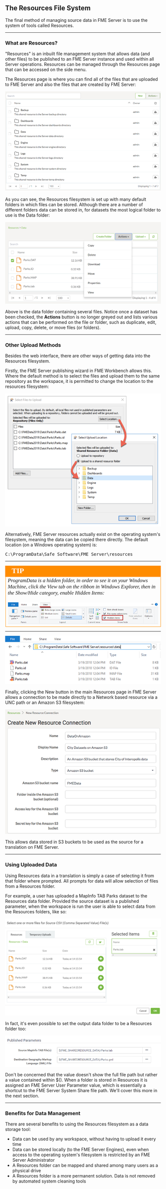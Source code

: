 ## The Resources File System ##

The final method of managing source data in FME Server is to use the system of tools called Resources.

---

### What are Resources? ###

"Resources" is an inbuilt file management system that allows data (and other files) to be published to an FME Server instance and used within all Server operations. Resources can be managed through the Resources page that can be accessed on the side menu.


The Resources page is where you can find all of the files that are uploaded to FME Server and also the files that are created by FME Server:

![](./Images/Img2.017.ResourcesHome.png)

As you can see, the Resources filesystem is set up with many default folders in which files can be stored. Although there are a number of different folders data can be stored in, for datasets the most logical folder to use is the Data folder:

![](./Images/Img2.018.ResourcesDataFolder.png)

Above is the data folder containing several files. Notice once a dataset has been checked, the **Actions** button is no longer greyed out and lists various actions that can be performed on the file or folder, such as duplicate, edit, upload, copy, delete, or move files (or folders).

---

### Other Upload Methods ###

Besides the web interface, there are other ways of getting data into the Resources filesystem.

Firstly, the FME Server publishing wizard in FME Workbench allows this. Where the default method is to select the files and upload them to the same repository as the workspace, it is permitted to change the location to the resources filesystem:

![](./Images/Img2.019.ResourcesDataPubWiz.png)

Alternatively, FME Server resources actually exist on the operating system's filesystem, meaning the data can be copied there directly. The default location (on a Windows operating system) is:

<pre>
C:\ProgramData\Safe Software\FME Server\resources
</pre>

---

<!--Tip Section-->

<table style="border-spacing: 0px">
<tr>
<td style="vertical-align:middle;background-color:darkorange;border: 2px solid darkorange">
<i class="fa fa-info-circle fa-lg fa-pull-left fa-fw" style="color:white;padding-right: 12px;vertical-align:text-top"></i>
<span style="color:white;font-size:x-large;font-weight: bold;font-family:serif">TIP</span>
</td>
</tr>

<tr>
<td style="border: 1px solid darkorange">
<span style="font-family:serif; font-style:italic; font-size:larger">
ProgramData is a hidden folder, in order to see it on your Windows Machine, click the View tab on the ribbon in Windows Explorer, then in the Show/Hide category, enable Hidden Items:
<br><br><img src="./Images/Img2.020.HiddenItems.png">
</span>
</td>
</tr>
</table>

---

![](./Images/Img2.021.ResourcesDataWindowsFilesys.png)

Finally, clicking the New button in the main Resources page in FME Server allows a connection to be made directly to a Network based resource via a UNC path or an Amazon S3 filesystem:

![](./Images/Img2.022.ResourcesDataAmazonS3.png)

This allows data stored in S3 buckets to be used as the source for a translation on FME Server.

---

### Using Uploaded Data ###

Using Resources data in a translation is simply a case of selecting it from that folder where prompted. All prompts for data will allow selection of files from a Resources folder.

For example, a user has uploaded a MapInfo TAB Parks dataset to the Resources data folder. Provided the source dataset is a published parameter, when the workspace is run the user is able to select data from the Resources folders, like so:

![](./Images/Img2.023.ResourcesDataSelection.png)

In fact, it's even possible to set the output data folder to be a Resources folder too:

![](./Images/Img2.024.ResourcesDataOutputFolder.png)

Don't be concerned that the value doesn't show the full file path but rather a value contained within $(). When a folder is stored in Resources it is assigned an FME Server User Parameter value, which is essentially a shortcut to the FME Server System Share file path. We'll cover this more in the next section.

---

### Benefits for Data Management ###

There are several benefits to using the Resources filesystem as a data storage tool:

- Data can be used by any workspace, without having to upload it every time
- Data can be stored locally (to the FME Server Engines), even when access to the operating system's filesystem is restricted by an FME Server Administrator
- A Resources folder can be mapped and shared among many users as a physical drive
- A Resources folder is a more permanent solution. Data is not removed by automated system cleaning tools
